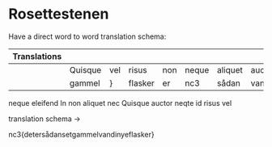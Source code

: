 # Rosettestenen
Have a direct word to word translation schema:

|Translations|   |   |   |   |   |   |   |   |   |   |   |
|-------|-----|--------|----|------|--------|-------|----|----|------|----|--------|
|   |Quisque| vel |risus   |non |neque |aliquet |auctor |nec |id  |neqte |In  |eleifend|
|   |gammel | }   |flasker |er  |nc3   |sådan   |vand   |set |nye |i     |det |{|


neque eleifend In non aliquet nec Quisque auctor neqte id risus vel

translation schema ->

nc3{detersådansetgammelvandinyeflasker}

